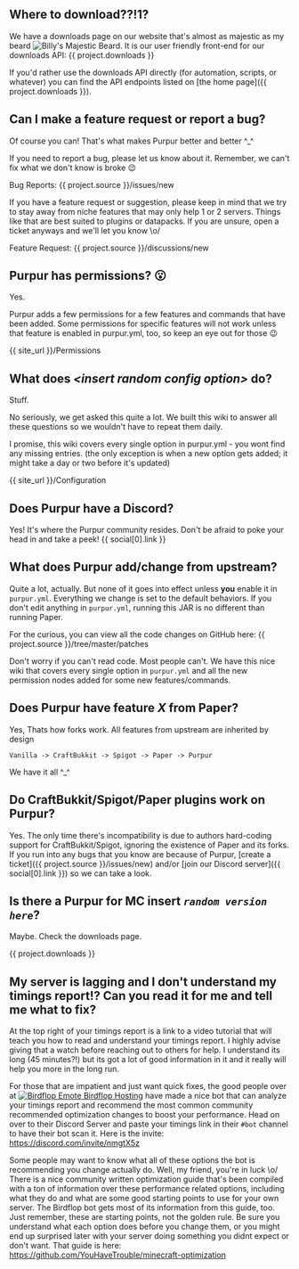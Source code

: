 ## Where to download??!1?

We have a downloads page on our website that's almost as majestic as my beard ![Billy's Majestic Beard](https://cdn.discordapp.com/emojis/768978823655063602.png?size=16). It is our user friendly front-end for our downloads API: {{ project.downloads }}

If you'd rather use the downloads API directly (for automation, scripts, or whatever) you can find the API endpoints listed on [the home page]({{ project.downloads }}).

## Can I make a feature request or report a bug?

Of course you can! That's what makes Purpur better and better ^_^

If you need to report a bug, please let us know about it. Remember, we can't fix what we don't know is broke :wink:

Bug Reports: {{ project.source }}/issues/new

If you have a feature request or suggestion, please keep in mind that we try to stay away from niche features that may only help 1 or 2 servers. Things like that are best suited to plugins or datapacks. If you are unsure, open a ticket anyways and we'll let you know \o/

Feature Request: {{ project.source }}/discussions/new

## Purpur has permissions? :open_mouth:

Yes.

Purpur adds a few permissions for a few features and commands that have been added. Some permissions for specific features will not work unless that feature is enabled in purpur.yml, too, so keep an eye out for those :wink:

{{ site_url }}/Permissions

## What does *&lt;insert random config option>* do?

Stuff.

No seriously, we get asked this quite a lot. We built this wiki to answer all these questions so we wouldn't have to repeat them daily.

I promise, this wiki covers every single option in purpur.yml - you wont find any missing entries. (the only exception is when a new option gets added; it might take a day or two before it's updated)

{{ site_url }}/Configuration

## Does Purpur have a Discord?

Yes! It's where the Purpur community resides. Don't be afraid to poke your head in and take a peek! {{ social[0].link }}

## What does Purpur add/change from upstream?

Quite a lot, actually. But none of it goes into effect unless **you** enable it in `purpur.yml`. Everything we change is set to the default behaviors. If you don't edit anything in `purpur.yml`, running this JAR is no different than running Paper.

For the curious, you can view all the code changes on GitHub here: {{ project.source }}/tree/master/patches

Don't worry if you can't read code. Most people can't. We have this nice wiki that covers every single option in `purpur.yml` and all the new permission nodes added for some new features/commands.

## Does Purpur have feature *X* from Paper?

Yes, Thats how forks work. All features from upstream are inherited by design

`Vanilla -> CraftBukkit -> Spigot -> Paper -> Purpur`

We have it all ^_^

## Do CraftBukkit/Spigot/Paper plugins work on Purpur?

Yes. The only time there's incompatibility is due to authors hard-coding support for CraftBukkit/Spigot, ignoring the existence of Paper and its forks. If you run into any bugs that you know are because of Purpur, [create a ticket]({{ project.source }}/issues/new) and/or [join our Discord server]({{ social[0].link }}) so we can take a look.

## Is there a Purpur for MC insert _`random version here`_?
Maybe. Check the downloads page.

{{ project.downloads }}

## My server is lagging and I don't understand my timings report!? Can you read it for me and tell me what to fix?

At the top right of your timings report is a link to a video tutorial that will teach you how to read and understand your timings report. I highly advise giving that a watch before reaching out to others for help. I understand its long (45 minutes?!) but its got a lot of good information in it and it really will help you more in the long run.

For those that are impatient and just want quick fixes, the good people over at [![Birdflop Emote](https://cdn.discordapp.com/emojis/799601349095587840.png?size=16) Birdflop Hosting](https://discord.com/invite/nmgtX5z) have made a nice bot that can analyze your timings report and recommend the most common community recommended optimization changes to boost your performance. Head on over to their Discord Server and paste your timings link in their `#bot` channel to have their bot scan it. Here is the invite: https://discord.com/invite/nmgtX5z

Some people may want to know what all of these options the bot is recommending you change actually do. Well, my friend, you're in luck \o/ There is a nice community written optimization guide that's been compiled with a ton of information over these performance related options, including what they do and what are some good starting points to use for your own server. The Birdflop bot gets most of its information from this guide, too. Just remember, these are starting points, not the golden rule. Be sure you understand what each option does before you change them, or you might end up surprised later with your server doing something you didnt expect or don't want. That guide is here: https://github.com/YouHaveTrouble/minecraft-optimization
